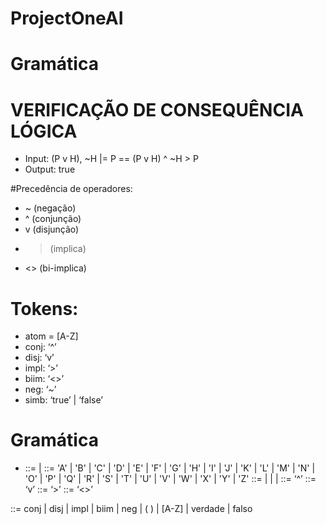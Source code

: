 # ProjectOneAI

# Gramática

# VERIFICAÇÃO DE CONSEQUÊNCIA LÓGICA

* Input: (P v H), ~H |= P 	== 	(P v  H) ^ ~H > P
* Output: true

#Precedência de operadores:
* ~ (negação)
* ^ (conjunção)
* v (disjunção)
* > (implica)
* <> (bi-implica)

# Tokens: 

* atom = [A-Z]
* conj: ‘^’
* disj: ‘v’
* impl: ‘>’
* biim: ‘<>’
* neg: ‘~’
* simb: ‘true’ | ‘false’

# Gramática

* <sequencia> ::= <sequencia> | <atomo>
<atom> ::= 'A' | 'B' | 'C' | 'D' | 'E' | 'F' | 'G' | 'H' | 'I' | 'J' | 'K' | 'L' | 'M' | 'N' | 'O' | 'P' | 'Q' | 'R' | 'S' | 'T' | 'U' | 'V' | 'W' | 'X' | 'Y' | 'Z'
<operatorInferencia> ::= <conjuncao> | <disjuncao> | <implicacao> | <biImplicacao>
<conjuncao> ::= ‘^’
<disjuncao> ::= ‘v’
<implicacao> ::= ‘>’
<biImplicacao> ::= ‘<>’


<E> ::= 	<E> conj <E> | 
<E> disj <E> |
<E> impl <E> |
<E> biim <E> |
neg <E> |
( <E> ) |
[A-Z] | verdade | falso
